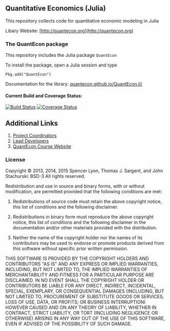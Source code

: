 
## Quantitative Economics (Julia)

This repository collects code for quantitative economic modeling in Julia

Libary Website: [http://quantecon.org](http://quantecon.org)

### The QuantEcon package

This repository includes the Julia package `QuantEcon`

To install the package, open a Julia session and type

	Pkg.add("QuantEcon")

Documentation for the library: [quantecon.github.io/QuantEcon.jl/](http://quantecon.github.io/QuantEcon.jl/)

#### Current Build and Coverage Status:

[![Build Status](https://travis-ci.org/QuantEcon/QuantEcon.jl.svg?branch=master)](https://travis-ci.org/QuantEcon/QuantEcon.jl)
[![Coverage Status](https://coveralls.io/repos/QuantEcon/QuantEcon.jl/badge.svg?branch=master&service=github)](https://coveralls.io/github/QuantEcon/QuantEcon.jl?branch=master)

## Additional Links

1. [Project Coordinators](http://quantecon.org/about/#people)
2. [Lead Developers](http://quantecon.org/about/#people)
3. [QuantEcon Course Website](http://quant-econ.net)

### License


Copyright © 2013, 2014, 2015 Spencer Lyon, Thomas J. Sargent, and John Stachurski: BSD-3
All rights reserved.

Redistribution and use in source and binary forms, with or without
modification, are permitted provided that the following conditions are met:

1. Redistributions of source code must retain the above copyright notice, this
   list of conditions and the following disclaimer.

2. Redistributions in binary form must reproduce the above copyright
  notice, this list of conditions and the following disclaimer in the
  documentation and/or other materials provided with the distribution.

3. Neither the name of the copyright holder nor the names of its
 contributors may be used to endorse or promote products derived from
 this software without specific prior written permission.

 THIS SOFTWARE IS PROVIDED BY THE COPYRIGHT HOLDERS AND CONTRIBUTORS
 "AS IS" AND ANY EXPRESS OR IMPLIED WARRANTIES, INCLUDING, BUT NOT
 LIMITED TO, THE IMPLIED WARRANTIES OF MERCHANTABILITY AND FITNESS FOR
 A PARTICULAR PURPOSE ARE DISCLAIMED. IN NO EVENT SHALL THE COPYRIGHT
 HOLDER OR CONTRIBUTORS BE LIABLE FOR ANY DIRECT, INDIRECT,
 INCIDENTAL, SPECIAL, EXEMPLARY, OR CONSEQUENTIAL DAMAGES (INCLUDING,
 BUT NOT LIMITED TO, PROCUREMENT OF SUBSTITUTE GOODS OR SERVICES; LOSS
 OF USE, DATA, OR PROFITS; OR BUSINESS INTERRUPTION) HOWEVER CAUSED
 AND ON ANY THEORY OF LIABILITY, WHETHER IN CONTRACT, STRICT
 LIABILITY, OR TORT (INCLUDING NEGLIGENCE OR OTHERWISE) ARISING IN ANY
 WAY OUT OF THE USE OF THIS SOFTWARE, EVEN IF ADVISED OF THE
 POSSIBILITY OF SUCH DAMAGE.
